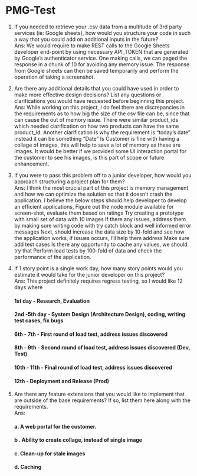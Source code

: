 # PMG-Test

1.  If you needed to retrieve your .csv data from a multitude of 3rd party services (ie:
Google sheets), how would you structure your code in such a way that you could
add on additional inputs in the future? <br />
Ans: We would require to make REST calls to the Google Sheets developer end-point by using necessary API_TOKEN that are generated by Google’s authenticator service. 
One making calls, we can paged the response in a chunk of 10 for avoiding any memory issue. The response from Google sheets can then be saved temporarily and perform the operation of taking a screenshot.

2. Are there any additional details that you could have used in order to make more
effective design decisions? List any questions or clarifications you would have
requested before beginning this project. <br />
Ans: While working on this project, I do feel there are discrepancies in the requirements as to how big the size of the csv file can be, since that can cause the out of memory issue.
There were similar product_ids which needed clarification on how two products can have the same product_id. 
Another clarification is why the requirement is “today’s date” instead it can be something “Date”
Is Customer is fine with having a collage of images, this will help to save a lot of memory as these are images. 
It would be better if we provided some UI interaction portal for the customer to see his images, is this part of scope or future enhancement.

3. If you were to pass this problem off to a junior developer, how would you
approach structuring a project plan for them? <br />
Ans: I think the most crucial part of this project is memory management and how we can optimize the solution so that it doesn’t crash the application.
I believe the below steps should help developer to develop an efficient applications, 
Figure out the node module available for screen-shot, evaluate them based on ratings
Try creating a prototype with small set of data with 10 images
If there any issues, address them by making sure writing code with try catch block and well informed error messages
Next, should increase the data size by 10-fold and see how the application works, if issues occurs, I’ll help them address 
Make sure add test cases 
Is there any opportunity to cache any values, we should try that
Perform load tests by 100-fold of data and check the performance of the application.

4. If 1 story point is a single work day, how many story points would you
estimate it would take for the junior developer on this project? <br />
Ans: This project definitely requires regress testing, so I would like 12 days where 
    #### 1st day - Research, Evaluation
    #### 2nd -5th day - System Design (Architecture Design), coding, writing test cases, fix bugs
    #### 6th - 7th - First round of load test, address issues discovered
    #### 8th - 9th - Second round of load test, address issues discovered (Dev, Test)
    #### 10th - 11th - Final round of load test, address issues discovered
    #### 12th - Deployment and Release (Prod)

5. Are there any feature extensions that you would like to implement that are
outside of the base requirements? If so, list them here along with the
requirements. <br />
Ans:
    #### a. A web portal for the customer.
    #### b . Ability to create collage, instead of single image
    #### c. Clean-up for stale images
    #### d. Caching 
